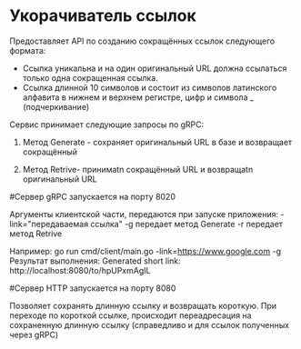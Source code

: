 Укорачиватель ссылок
=============================
Предоставляет API по созданию сокращённых ссылок следующего формата:
- Ссылка уникальна и на один оригинальный URL должна ссылаться только одна сокращенная ссылка.
- Ссылка длинной 10 символов и состоит из символов латинского алфавита в нижнем и верхнем регистре, цифр и символа _ (подчеркивание)

Сервис принимает следующие запросы по gRPC:
1. Метод Generate - сохраняет оригинальный URL в базе и возвращает сокращённый

2. Метод Retrive- принимаtn сокращённый URL и возвращаtn оригинальный URL

#Сервер gRPC запускается на порту 8020

Аргументы клиентской части, передаются при запуске приложения:
 -link="передаваемая ссылка"
 -g передает метод Generate
 -r передает метод Retrive

Например: go run cmd/client/main.go -link=https://www.google.com -g
Результат выполнения:
Generated short link: http://localhost:8080/to/hpUPxmAgIL

#Сервер HTTP запускается на порту 8080

Позволяет сохранять длинную ссылку и возвращать короткую. При переходе по короткой ссылке, происходит переадресация на сохраненную длинную ссылку (справедливо и для ссылок полученных через gRPC)